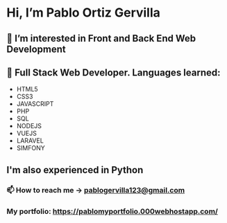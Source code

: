 # Hi, I’m Pablo Ortiz Gervilla
## 👀 I’m interested in Front and Back End Web Development
## 🧠 Full Stack Web Developer. Languages learned:
- HTML5
- CSS3
- JAVASCRIPT
- PHP
- SQL
- NODEJS
- VUEJS
- LARAVEL
- SIMFONY

## I'm also experienced in Python
### 📫 How to reach me -> pablogervilla123@gmail.com
### My portfolio: https://pablomyportfolio.000webhostapp.com/
<!---
Malec9/Malec9 is a ✨ special ✨ repository because its `README.md` (this file) appears on your GitHub profile.
You can click the Preview link to take a look at your changes.
--->
